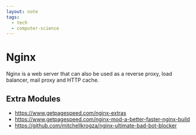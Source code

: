 ```yaml
---
layout: note
tags:
  - tech
  - computer-science
---
```


# Nginx

Nginx is a web server that can also be used as a reverse proxy, load balancer, mail proxy and HTTP cache.

## Extra Modules

- https://www.getpagespeed.com/nginx-extras
- https://www.getpagespeed.com/nginx-mod-a-better-faster-nginx-build
- https://github.com/mitchellkrogza/nginx-ultimate-bad-bot-blocker
